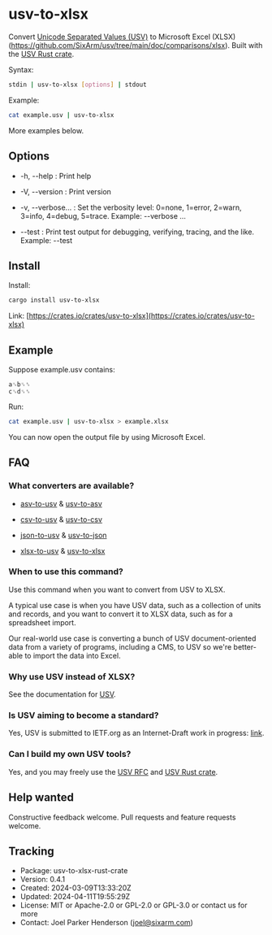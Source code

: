 # usv-to-xlsx

Convert
[Unicode Separated Values (USV)](https://github.com/sixarm/usv)
to
Microsoft Excel (XLSX)(https://github.com/SixArm/usv/tree/main/doc/comparisons/xlsx).
Built with the [USV Rust crate](https://crates.io/crate/usv).

Syntax:

```sh
stdin | usv-to-xlsx [options] | stdout
```

Example:

```sh
cat example.usv | usv-to-xlsx
```

More examples below.

## Options

* -h, --help : Print help

* -V, --version : Print version

* -v, --verbose... : Set the verbosity level: 0=none, 1=error, 2=warn, 3=info, 4=debug, 5=trace. Example: --verbose …

* --test : Print test output for debugging, verifying, tracing, and the like. Example: --test

## Install

Install:

```sh
cargo install usv-to-xlsx
```

Link: [https://crates.io/crates/usv-to-xlsx](https://crates.io/crates/usv-to-xlsx)

## Example

Suppose example.usv contains:

```usv
a␟b␟␞
c␟d␟␞
```

Run:

```sh
cat example.usv | usv-to-xlsx > example.xlsx
```

You can now open the output file by using Microsoft Excel.

## FAQ

### What converters are available?

* [asv-to-usv](https://crates.io/crates/asv-to-usv) & [usv-to-asv](https://crates.io/crates/usv-to-asv)

* [csv-to-usv](https://crates.io/crates/asv-to-csv) & [usv-to-csv](https://crates.io/crates/usv-to-csv)

* [json-to-usv](https://crates.io/crates/json-to-usv) & [usv-to-json](https://crates.io/crates/usv-to-json)

* [xlsx-to-usv](https://crates.io/crates/xlsx-to-usv) & [usv-to-xlsx](https://crates.io/crates/usv-to-xlsx)

### When to use this command?

Use this command when you want to convert from USV to XLSX.

A typical use case is when you have USV data, such as a collection of units and
records, and you want to convert it to XLSX data, such as for a spreadsheet
import.

Our real-world use case is converting a bunch of USV document-oriented data
from a variety of programs, including a CMS, to USV so we're better-able to
import the data into Excel.

### Why use USV instead of XLSX?

See the documentation for [USV](https://github.com/sixarm/usv).

### Is USV aiming to become a standard?

Yes, USV is submitted to IETF.org as an Internet-Draft work in progress:
[link](https://datatracker.ietf.org/doc/draft-unicode-separated-values/).

### Can I build my own USV tools?

Yes, and you may freely use the
[USV RFC](https://github.com/SixArm/usv/tree/main/doc/rfc) and
[USV Rust crate](https://github.com/sixarm/usv-rust-crate).

## Help wanted

Constructive feedback welcome. Pull requests and feature requests welcome.

## Tracking

* Package: usv-to-xlsx-rust-crate
* Version: 0.4.1
* Created: 2024-03-09T13:33:20Z
* Updated: 2024-04-11T19:55:29Z
* License: MIT or Apache-2.0 or GPL-2.0 or GPL-3.0 or contact us for more
* Contact: Joel Parker Henderson (joel@sixarm.com)
